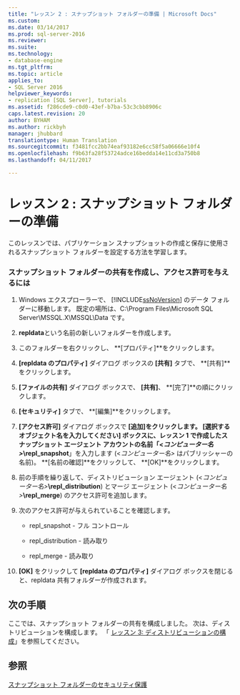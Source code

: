 ```yaml
---
title: "レッスン 2 : スナップショット フォルダーの準備 | Microsoft Docs"
ms.custom: 
ms.date: 03/14/2017
ms.prod: sql-server-2016
ms.reviewer: 
ms.suite: 
ms.technology:
- database-engine
ms.tgt_pltfrm: 
ms.topic: article
applies_to:
- SQL Server 2016
helpviewer_keywords:
- replication [SQL Server], tutorials
ms.assetid: f286cde9-c0d0-43ef-b7ba-53c3cbb8906c
caps.latest.revision: 20
author: BYHAM
ms.author: rickbyh
manager: jhubbard
translationtype: Human Translation
ms.sourcegitcommit: f3481fcc2bb74eaf93182e6cc58f5a06666e10f4
ms.openlocfilehash: f9b63fa28f53724adce16bedda14e11cd3a750b8
ms.lasthandoff: 04/11/2017

---
```

# <a name="lesson-2-preparing-the-snapshot-folder"></a>レッスン 2 : スナップショット フォルダーの準備
このレッスンでは、パブリケーション スナップショットの作成と保存に使用されるスナップショット フォルダーを設定する方法を学習します。  
  
### <a name="to-create-a-share-for-the-snapshot-folder-and-assign-permissions"></a>スナップショット フォルダーの共有を作成し、アクセス許可を与えるには  
  
1.  Windows エクスプローラーで、 [!INCLUDE[ssNoVersion](../../includes/ssnoversion-md.md)] のデータ フォルダーに移動します。 既定の場所は、C:\Program Files\Microsoft SQL Server\MSSQL.X\MSSQL\Data です。  
  
2.  **repldata**という名前の新しいフォルダーを作成します。  
  
3.  このフォルダーを右クリックし、 **[プロパティ]**をクリックします。  
  
4.  **[repldata のプロパティ]** ダイアログ ボックスの **[共有]** タブで、 **[共有]**をクリックします。  
  
5.  **[ファイルの共有]** ダイアログ ボックスで、 **[共有]**、 **[完了]**の順にクリックします。  
  
6.  **[セキュリティ]** タブで、 **[編集]**をクリックします。  
  
7.  **[アクセス許可]** ダイアログ ボックスで **[追加]**をクリックします。 **[選択するオブジェクト名を入力してください]** ボックスに、レッスン 1 で作成したスナップショット エージェント アカウントの名前「\<*コンピューター名>***\repl_snapshot**」を入力します (\<*コンピューター名>* はパブリッシャーの名前)。 **[名前の確認]**をクリックして、 **[OK]**をクリックします。  
  
8.  前の手順を繰り返して、ディストリビューション エージェント (\<*コンピューター名>***\repl_distribution**) とマージ エージェント (\<*コンピューター名>***\repl_merge**) のアクセス許可を追加します。  
  
9. 次のアクセス許可が与えられていることを確認します。  
  
    -   repl_snapshot - フル コントロール  
  
    -   repl_distribution - 読み取り  
  
    -   repl_merge - 読み取り  
  
10. **[OK]** をクリックして **[repldata のプロパティ]** ダイアログ ボックスを閉じると、repldata 共有フォルダーが作成されます。  
  
## <a name="next-steps"></a>次の手順  
ここでは、スナップショット フォルダーの共有を構成しました。 次は、ディストリビューションを構成します。 「 [レッスン 3: ディストリビューションの構成](../../relational-databases/replication/lesson-3-configuring-distribution.md)」を参照してください。  
  
## <a name="see-also"></a>参照  
[スナップショット フォルダーのセキュリティ保護](../../relational-databases/replication/security/secure-the-snapshot-folder.md)  
  
  
  

